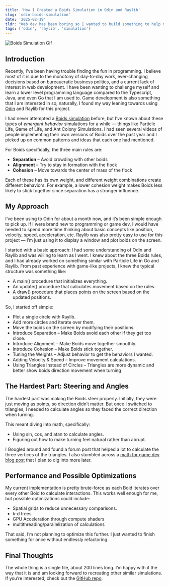 ```yaml
---
title: 'How I Created a Boids Simulation in Odin and Raylib'
slug: 'odin-boids-simulation'
date: '2025-02-19'
tldr: "Web dev has been boring so I wanted to build something to help me learn about Odin and Raylib. The math part to find the vertices for triangles was the hardest part and required some research. The Odin and Raylib portions were simple enough to figure out as I worked on the project. Learning new things is fun and sometimes it's just what you need when you're in a rut."
tags: ['odin', 'raylib', 'simulation']
---
```


![Boids Simulation Gif](/images/boids.gif)

## Introduction

Recently, I've been having trouble finding the fun in programming. I believe most of it is due to the monotony of day-to-day work, ever-changing decisions based on bureaucratic business politics, and a current lack of interest in web development. I have been wanting to challenge myself and learn a lower level programming language compared to the Typescript, Java, and even Go that I am used to. Game development is also something that I am interested in so, naturally, I found my way leaning towards using [Odin](https://odin-lang.org/) and Raylib for this project.

I had never attempted a [Boids simulation](https://en.wikipedia.org/wiki/Boids) before, but I’ve known about these types of *emergent behavior* simulations for a while — things like Particle Life, Game of Life, and Ant Colony Simulations. I had seen several videos of people implementing their own versions of Boids over the past year and I picked up on common patterns and ideas that each one had mentioned.

For Boids specifically, the three main rules are:
- **Separation** – Avoid crowding with other boids
- **Alignment** – Try to stay in formation with the flock
- **Cohesion** – Move towards the center of mass of the flock

Each of these has its own weight, and different weight combinations create different behaviors. For example, a lower cohesion weight makes Boids less likely to stick together since separation has a stronger influence.

## My Approach

I’ve been using to Odin for about a month now, and it’s been simple enough to pick up. If I were brand new to programming or game dev, I would have needed to spend more time thinking about basic concepts like position, velocity, speed, acceleration, etc. Raylib was also pretty easy to use for this project — I’m just using it to display a window and plot boids on the screen.

I started with a basic approach: I had some understanding of Odin and Raylib and was willing to learn as I went. I knew about the three Boids rules, and I had already worked on something similar with Particle Life in Go and Raylib. From past experience with game-like projects, I knew the typical structure was something like:

- A main() procedure that initializes everything.
- An update() procedure that calculates movement based on the rules.
- A draw() procedure that places points on the screen based on the updated positions.

So, I started off simple:
- Plot a single circle with Raylib.
- Add more circles and iterate over them.
- Move the boids on the screen by modifying their positions.
- Introduce Separation – Make Boids avoid each other if they get too close.
- Introduce Alignment – Make Boids move together smoothly.
- Introduce Cohesion – Make Boids stick together.
- Tuning the Weights – Adjust behavior to get the behaviors I wanted.
- Adding Velocity & Speed – Improve movement calculations.
- Using Triangles Instead of Circles – Triangles are more dynamic and better show boids direction movement when turning

## The Hardest Part: Steering and Angles

The hardest part was making the Boids steer properly. Initially, they were just moving as points, so direction didn’t matter. But once I switched to triangles, I needed to calculate angles so they faced the correct direction when turning.

This meant diving into math, specifically:
- Using sin, cos, and atan to calculate angles.
- Figuring out how to make turning feel natural rather than abrupt.

I Googled around and found a forum post that helped a lot to calculate the three vertices of the triangles. I also stumbled across a [math for game dev blog post](https://pikuma.com/blog/math-for-game-developers) that I plan to dig into more later.

## Performance and Possible Optimizations

My current implementation is pretty brute-force as each Boid iterates over every other Boid to calculate interactions. This works well enough for me, but possible optimizations could include:
- Spatial grids to reduce unnecessary comparisons.
- k-d trees
- GPU Acceleration through compute shaders
- multithreading/parallelization of calculations

That said, I’m not planning to optimize this further. I just wanted to finish something for once without endlessly refactoring.

## Final Thoughts

The whole thing is a single file, about 200 lines long. I’m happy with it the way that it is and am looking forward to recreating other similar simulations. If you’re interested, check out the [GitHub repo](https://github.com/jmarron7/odin-boids).
